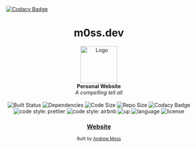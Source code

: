 
[![Codacy Badge](https://api.codacy.com/project/badge/Grade/0fa8e922aca544ae90e535e5d684e181)](https://app.codacy.com/manual/agmoss/m0ss?utm_source=github.com&utm_medium=referral&utm_content=agmoss/m0ss&utm_campaign=Badge_Grade_Dashboard)

<h1 align="center">m0ss.dev</h1>

<div align="center">
  <img src="https://ggantstorage.blob.core.windows.net/images/martini.svg" alt="Logo" width="100" height="100"/>
</div>
<div align="center">
  <strong>Personal Website</strong>
</div>
<div align="center">
  <i>A compelling tell all</i>
</div>

<br />

<div align="center">
  <!--CircleCI Build -->
  <a>
    <img src="https://img.shields.io/circleci/build/github/agmoss/m0ss/master" alt="Built Status">
  </a>
  <!-- Dependencies -->
  <a>
    <img src="https://img.shields.io/david/agmoss/m0ss" alt="Dependencies" />
  </a>
  <!-- Size -->
  <a>
    <img src="https://img.shields.io/github/languages/code-size/agmoss/m0ss" alt="Code Size" />
  </a>
  <!-- Repo Size -->
  <a>
    <img src="https://img.shields.io/github/repo-size/agmoss/m0ss" alt="Repo Size" />
  </a>
  <!-- Codacy Badge -->
  <a>
    <img src="https://api.codacy.com/project/badge/Grade/0fa8e922aca544ae90e535e5d684e181" alt="Codacy Badge" />
  </a>
  <!-- Style -->
  <a>
    <img alt="code style: prettier" src="https://img.shields.io/badge/code_style-prettier-ff69b4.svg?style=flat-square">
  </a>
  <!-- Airbnb -->
  <a>
    <img alt="code style: airbnb" src="https://badgen.net/badge/code%20style/Airbnb/ff5a5f?icon=airbnb">
  </a>
    <!-- Up -->
  <a>
    <img alt="up" src="https://img.shields.io/website?down_color=lightgrey&down_message=offline&up_color=blue&up_message=online&url=https%3A%2F%2Fm0ss.dev%2F">
  </a>
  <!-- Language -->
  <a>
    <img alt="language" src="https://img.shields.io/github/languages/top/agmoss/m0ss">
  </a>
    <!-- License -->
  <a>
    <img alt="license" src="https://img.shields.io/github/license/agmoss/m0ss">
  </a>
</div>

<div align="center">
  <h3>
    <a href="https://m0ss.dev/">
      Website
    </a>
  </h3>
</div>

<div align="center">
  <sub>Built by
  <a href="https://github.com/agmoss">Andrew Moss</a>
</div>
